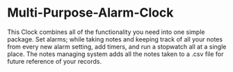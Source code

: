 # Multi-Purpose-Alarm-Clock
This Clock combines all of the functionality you need into one simple package. Set alarms; while taking notes and keeping track of all your notes from every new alarm setting, add timers, and run a stopwatch all at a single place. The notes managing system adds all the notes taken to a .csv file for future reference of your records.
